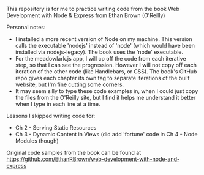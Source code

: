 This repository is for me to practice writing code from the book Web Development with Node & Express from Ethan Brown (O'Reilly)

Personal notes:
* I installed a more recent version of Node on my machine.  This version calls the executable 'nodejs' instead of 'node' (which would have been installed via nodejs-legacy).  The book uses the 'node' executable.
* For the meadowlark.js app, I will cp off the code from each iterative step, so that I can see the progression.  However I will not copy off each iteration of the other code (like Handlebars, or CSS).  The book's GitHub repo gives each chapter its own tag to separate iterations of the built website, but I'm fine cutting some corners.
* It may seem silly to type these code examples in, when I could just copy the files from the O'Reilly site, but I find it helps me understand it better when I type in each line at a time.

Lessons I skipped writing code for:
* Ch 2 - Serving Static Resources
* Ch 3 - Dynamic Content in Views (did add 'fortune' code in Ch 4 - Node Modules though)

Original code samples from the book can be found at https://github.com/EthanRBrown/web-development-with-node-and-express
